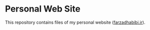 # Personal Web Site
This repository contains files of my personal website ([farzadhabibi.ir](http://farzadhabibi.ir)).
